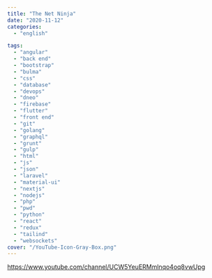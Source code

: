 ```yaml
---
title: "The Net Ninja"
date: "2020-11-12"
categories:
  - "english"

tags:
  - "angular"
  - "back end"
  - "bootstrap"
  - "bulma"
  - "css"
  - "database"
  - "devops"
  - "dneo"
  - "firebase"
  - "flutter"
  - "front end"
  - "git"
  - "golang"
  - "graphql"
  - "grunt"
  - "gulp"
  - "html"
  - "js"
  - "json"
  - "laravel"
  - "material-ui"
  - "nextjs"
  - "nodejs"
  - "php"
  - "pwd"
  - "python"
  - "react"
  - "redux"
  - "tailind"
  - "websockets"
cover: "/YouTube-Icon-Gray-Box.png"
---
```


https://www.youtube.com/channel/UCW5YeuERMmlnqo4oq8vwUpg

